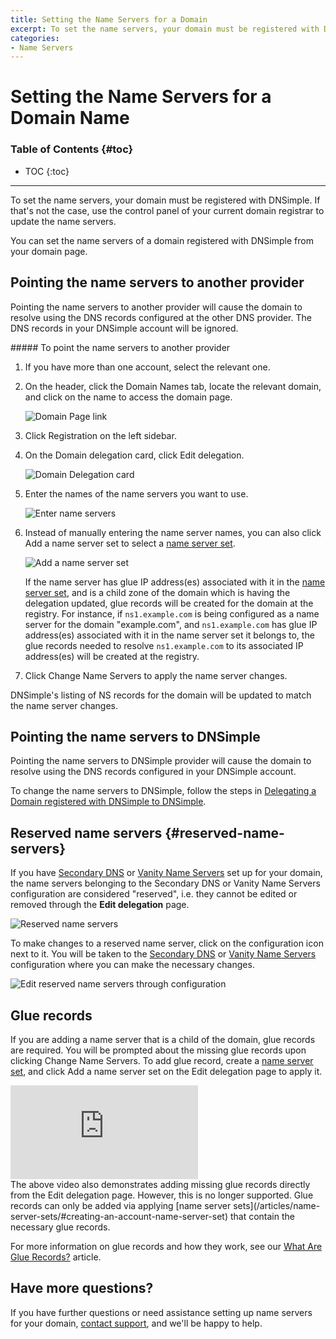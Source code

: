 ```yaml
---
title: Setting the Name Servers for a Domain
excerpt: To set the name servers, your domain must be registered with DNSimple. If it's not, use the control panel of your current domain registrar to update the name servers.
categories:
- Name Servers
---
```


# Setting the Name Servers for a Domain Name

### Table of Contents {#toc}

* TOC
{:toc}

---

To set the name servers, your domain must be registered with DNSimple. If that's not the case, use the control panel of your current domain registrar to update the name servers.

You can set the name servers of a domain registered with DNSimple from your domain page.

## Pointing the name servers to another provider

Pointing the name servers to another provider will cause the domain to resolve using the DNS records configured at the other DNS provider. The DNS records in your DNSimple account will be ignored.

<div class="section-steps" markdown="1">
##### To point the name servers to another provider

1.  If you have more than one account, select the relevant one.
1.  On the header, click the <label>Domain Names</label> tab, locate the relevant domain, and click on the name to access the domain page.

    ![Domain Page link](/files/domains-domain-link.png)

1.  Click <label>Registration</label> on the left sidebar.
1.  On the Domain delegation card, click <label>Edit delegation</label>.

    ![Domain Delegation card](/files/domain-delegation-card.png)

1.  Enter the names of the name servers you want to use.

    ![Enter name servers](/files/complete-name-server-change.png)

1. Instead of manually entering the name server names, you can also click <label>Add a name server set</label> to select a [name server set](/articles/name-server-sets/).

    ![Add a name server set](/files/domain-delegation-add-name-server-set.png)

   If the name server has glue IP address(es) associated with it in the [name server set](/articles/name-server-sets/), and is a child zone of the domain which is having the delegation updated, glue records will be created for the domain at the registry. For instance, if `ns1.example.com` is being configured as a name server for the domain "example.com", and `ns1.example.com` has glue IP address(es) associated with it in the name server set it belongs to, the glue records needed to resolve `ns1.example.com` to its associated IP address(es) will be created at the registry.

1. Click <label>Change Name Servers</label> to apply the name server changes.

</div>

<info>
DNSimple's listing of NS records for the domain will be updated to match the name server changes.
</info>

## Pointing the name servers to DNSimple

Pointing the name servers to DNSimple provider will cause the domain to resolve using the DNS records configured in your DNSimple account.

To change the name servers to DNSimple, follow the steps in [Delegating a Domain registered with DNSimple to DNSimple](/articles/delegating-dnsimple-registered/).

## Reserved name servers {#reserved-name-servers}

If you have [Secondary DNS](/articles/secondary-dns/) or [Vanity Name Servers](/articles/vanity-nameservers/) set up for your domain, the name servers belonging to the Secondary DNS or Vanity Name Servers configuration are considered "reserved", i.e. they cannot be edited or removed through the **Edit delegation** page.

![Reserved name servers](/files/reserved-name-servers.png)

To make changes to a reserved name server, click on the configuration icon next to it. You will be taken to the [Secondary DNS](/articles/secondary-dns/) or [Vanity Name Servers](/articles/vanity-nameservers/) configuration where you can make the necessary changes.

![Edit reserved name servers through configuration](/files/reserved-name-servers-edit-configuration.png)

## Glue records

If you are adding a name server that is a child of the domain, glue records are required. You will be prompted about the missing glue records upon clicking <label>Change Name Servers</label>. To add glue record, create a [name server set](/articles/name-server-sets/#creating-an-account-name-server-set), and click <label>Add a name server set</label> on the <label>Edit delegation</label> page to apply it.

<div class="mb4 aspect-ratio aspect-ratio--16x9 z-0">
  <iframe loading="lazy" src="https://www.youtube.com/embed/m_RaPIRNxFs?rel=0&modestbranding=1&cc_load_policy=1&cc_lang_pref=en" class="aspect-ratio--object" frameborder="0" allow="accelerometer; autoplay; clipboard-write; encrypted-media; gyroscope; picture-in-picture" allowfullscreen=""></iframe>
</div>

<info>
The above video also demonstrates adding missing glue records directly from the Edit delegation page. However, this is no longer supported. Glue records can only be added via applying [name server sets](/articles/name-server-sets/#creating-an-account-name-server-set) that contain the necessary glue records.
</info>

For more information on glue records and how they work, see our [What Are Glue Records?](/articles/what-are-glue-records/) article.

## Have more questions?

If you have further questions or need assistance setting up name servers for your domain, [contact support](https://dnsimple.com/feedback), and we'll be happy to help.

